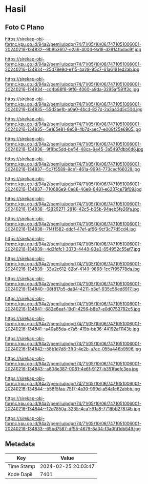 # Hasil

## Foto C Plano

https://sirekap-obj-formc.kpu.go.id/94a2/pemilu/pdpr/74/71/05/10/06/7471051006001-20240216-134832--9b8b3607-e2a6-4004-9a19-d3814fbdad9f.jpg

https://sirekap-obj-formc.kpu.go.id/94a2/pemilu/pdpr/74/71/05/10/06/7471051006001-20240216-134834--25d78e9d-e115-4a29-95c7-61a6191ed2ab.jpg

https://sirekap-obj-formc.kpu.go.id/94a2/pemilu/pdpr/74/71/05/10/06/7471051006001-20240216-134834--cd4b88f8-9ff6-4060-a9da-3295af581f3c.jpg

https://sirekap-obj-formc.kpu.go.id/94a2/pemilu/pdpr/74/71/05/10/06/7471051006001-20240216-134835--55d2ae1b-a0a0-4bcd-827d-2a3a43d5c504.jpg

https://sirekap-obj-formc.kpu.go.id/94a2/pemilu/pdpr/74/71/05/10/06/7471051006001-20240216-134835--5e165e81-8e58-4b7d-aec7-e009f25e6905.jpg

https://sirekap-obj-formc.kpu.go.id/94a2/pemilu/pdpr/74/71/05/10/06/7471051006001-20240216-134836--9f8bc5dd-be54-48ca-9e45-3a5497dbb6d6.jpg

https://sirekap-obj-formc.kpu.go.id/94a2/pemilu/pdpr/74/71/05/10/06/7471051006001-20240216-134837--5c7f5589-8ce1-461a-9994-773cecf66028.jpg

https://sirekap-obj-formc.kpu.go.id/94a2/pemilu/pdpr/74/71/05/10/06/7471051006001-20240216-134837--710686e9-0e88-46e8-8481-e6237ce79f09.jpg

https://sirekap-obj-formc.kpu.go.id/94a2/pemilu/pdpr/74/71/05/10/06/7471051006001-20240216-134838--f2829271-2818-42c5-b05b-94aeb5fe26fa.jpg

https://sirekap-obj-formc.kpu.go.id/94a2/pemilu/pdpr/74/71/05/10/06/7471051006001-20240216-134838--7f4f1582-ddcf-47ef-af56-9cf3c77d5cd4.jpg

https://sirekap-obj-formc.kpu.go.id/94a2/pemilu/pdpr/74/71/05/10/06/7471051006001-20240216-134839--4d3fdfc1-3373-4448-93e3-654952c55ef7.jpg

https://sirekap-obj-formc.kpu.go.id/94a2/pemilu/pdpr/74/71/05/10/06/7471051006001-20240216-134839--33e2c612-82bf-4140-9868-1cc7f95778da.jpg

https://sirekap-obj-formc.kpu.go.id/94a2/pemilu/pdpr/74/71/05/10/06/7471051006001-20240216-134840--08f817b5-da84-4211-b3ef-935c56ed6917.jpg

https://sirekap-obj-formc.kpu.go.id/94a2/pemilu/pdpr/74/71/05/10/06/7471051006001-20240216-134841--682e6eaf-19d1-4256-b8e7-e0d0753792c5.jpg

https://sirekap-obj-formc.kpu.go.id/94a2/pemilu/pdpr/74/71/05/10/06/7471051006001-20240216-134841--a40a85da-c7a5-419b-bb36-44192af1143b.jpg

https://sirekap-obj-formc.kpu.go.id/94a2/pemilu/pdpr/74/71/05/10/06/7471051006001-20240216-134842--58b1d7d8-3ff0-4e2b-a7cc-055a446b9596.jpg

https://sirekap-obj-formc.kpu.go.id/94a2/pemilu/pdpr/74/71/05/10/06/7471051006001-20240216-134843--a808e387-0081-4e6f-9127-b351faefc3ea.jpg

https://sirekap-obj-formc.kpu.go.id/94a2/pemilu/pdpr/74/71/05/10/06/7471051006001-20240216-134844--b56f5faa-75f7-4a30-999d-a54a1e62abbb.jpg

https://sirekap-obj-formc.kpu.go.id/94a2/pemilu/pdpr/74/71/05/10/06/7471051006001-20240216-134844--12d7850a-3235-4ca1-91a8-7718bb27874b.jpg

https://sirekap-obj-formc.kpu.go.id/94a2/pemilu/pdpr/74/71/05/10/06/7471051006001-20240216-134833--65bd7587-df55-4679-8a34-f3a0fd1db649.jpg


## Metadata

| Key        | Value               |
| ---------- | ------------------- |
| Time Stamp | 2024-02-25 20:03:47 |
| Kode Dapil | 7401                |



